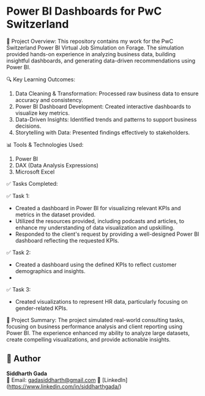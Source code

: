 # Power BI Dashboards for PwC Switzerland

🚀 Project Overview:
This repository contains my work for the PwC Switzerland Power BI Virtual Job Simulation on Forage. The simulation provided hands-on experience in analyzing business data, building insightful dashboards, and generating data-driven recommendations using Power BI.

🔍 Key Learning Outcomes:

1. Data Cleaning & Transformation: Processed raw business data to ensure accuracy and consistency.
2. Power BI Dashboard Development: Created interactive dashboards to visualize key metrics.
3. Data-Driven Insights: Identified trends and patterns to support business decisions.
4. Storytelling with Data: Presented findings effectively to stakeholders.

📊 Tools & Technologies Used:
1. Power BI
2. DAX (Data Analysis Expressions)
3. Microsoft Excel

✅ Tasks Completed:<br>

✅ Task 1:<br>
  - Created a dashboard in Power BI for visualizing relevant KPIs and metrics in the dataset provided. <br>
  - Utilized the resources provided, including podcasts and articles, to enhance my understanding of data visualization and upskilling.<br>
  - Responded to the client's request by providing a well-designed Power BI dashboard reflecting the requested KPIs.<br>
  
✅ Task 2:<br>
  - Created a dashboard using the defined KPIs to reflect customer demographics and insights.
  - 
✅ Task 3:<br>
  - Created visualizations to represent HR data, particularly focusing on gender-related KPIs.

📌 Project Summary:
The project simulated real-world consulting tasks, focusing on business performance analysis and client reporting using Power BI. The experience enhanced my ability to analyze large datasets, create compelling visualizations, and provide actionable insights.

  ## 👤 Author

**Siddharth Gada**  
📧 Email: gadasiddharth@gmail.com 
🔗 [LinkedIn] (https://www.linkedin.com/in/siddharthgada/)
